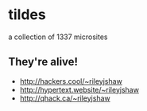 tildes
======

a collection of 1337 microsites

## They're alive!

 - http://hackers.cool/~rileyjshaw
 - http://hypertext.website/~rileyjshaw
 - http://qhack.ca/~rileyjshaw
